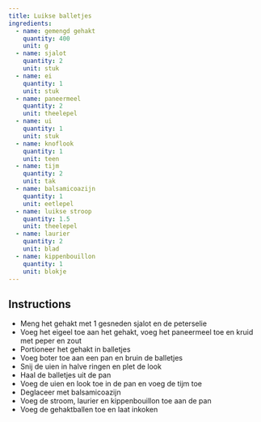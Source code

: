 ```yaml
---
title: Luikse balletjes
ingredients:
  - name: gemengd gehakt
    quantity: 400
    unit: g
  - name: sjalot
    quantity: 2
    unit: stuk
  - name: ei
    quantity: 1
    unit: stuk
  - name: paneermeel
    quantity: 2
    unit: theelepel
  - name: ui
    quantity: 1
    unit: stuk
  - name: knoflook
    quantity: 1
    unit: teen
  - name: tijm
    quantity: 2
    unit: tak
  - name: balsamicoazijn
    quantity: 1
    unit: eetlepel
  - name: luikse stroop
    quantity: 1.5
    unit: theelepel
  - name: laurier
    quantity: 2
    unit: blad
  - name: kippenbouillon
    quantity: 1
    unit: blokje
---
```


<Recipe />

## Instructions

- Meng het gehakt met 1 gesneden sjalot en de peterselie
- Voeg het eigeel toe aan het gehakt, voeg het paneermeel toe en kruid met peper en zout
- Portioneer het gehakt in balletjes
- Voeg boter toe aan een pan en bruin de balletjes
- Snij de uien in halve ringen en plet de look
- Haal de balletjes uit de pan
- Voeg de uien en look toe in de pan en voeg de tijm toe
- Deglaceer met balsamicoazijn
- Voeg de stroom, laurier en kippenbouillon toe aan de pan
- Voeg de gehaktballen toe en laat inkoken